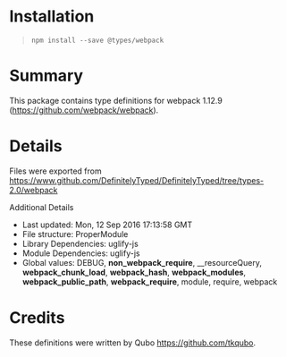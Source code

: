 # Installation
> `npm install --save @types/webpack`

# Summary
This package contains type definitions for webpack 1.12.9 (https://github.com/webpack/webpack).

# Details
Files were exported from https://www.github.com/DefinitelyTyped/DefinitelyTyped/tree/types-2.0/webpack

Additional Details
 * Last updated: Mon, 12 Sep 2016 17:13:58 GMT
 * File structure: ProperModule
 * Library Dependencies: uglify-js
 * Module Dependencies: uglify-js
 * Global values: DEBUG, __non_webpack_require__, __resourceQuery, __webpack_chunk_load__, __webpack_hash__, __webpack_modules__, __webpack_public_path__, __webpack_require__, module, require, webpack

# Credits
These definitions were written by Qubo <https://github.com/tkqubo>.
